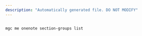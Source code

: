 ```yaml
---
description: "Automatically generated file. DO NOT MODIFY"
---
```


```cli

mgc me onenote section-groups list

```